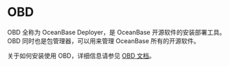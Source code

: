 OBD 
========================



OBD 全称为 OceanBase Deployer，是 OceanBase 开源软件的安装部署工具。OBD 同时也是包管理器，可以用来管理 OceanBase 所有的开源软件。

关于如何安装使用 OBD，详细信息请参见 [OBD 文档](https://github.com/oceanbase/obdeploy/blob/master/README-CN.md)。
